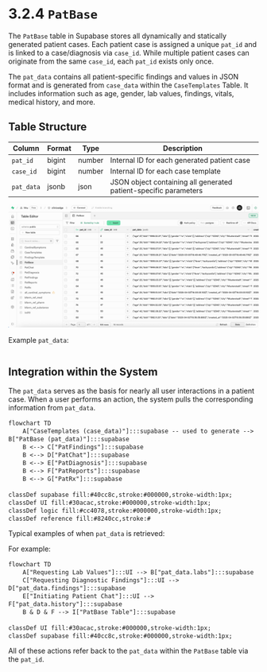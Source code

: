 # 3.2.4 `PatBase`

The `PatBase` table in Supabase stores all dynamically and statically generated patient cases. Each patient case is assigned a unique `pat_id` and is linked to a case/diagnosis via `case_id`. While multiple patient cases can originate from the same `case_id`, each `pat_id` exists only once. 

The `pat_data` contains all patient-specific findings and values in JSON format and is generated from `case_data` within the `CaseTemplates` Table. It includes information such as age, gender, lab values, findings, vitals, medical history, and more. 

## Table Structure

| Column        | Format  | Type   | Description                                                               |
|---------------|---------|--------|---------------------------------------------------------------------------|
| `pat_id`     | bigint   | number | Internal ID for each generated patient case                               |
| `case_id`     | bigint  | number | Internal ID for each case template                                        |
| `pat_data`   | jsonb    | json   | JSON object containing all generated patient-specific parameters          |

![](./Images/3_2_4_pat_base_supabase.jpg)

Example `pat_data`:
```json

```

## Integration within the System

The `pat_data` serves as the basis for nearly all user interactions in a patient case. When a user performs an action, the system pulls the corresponding information from `pat_data`. 

```mermaid
flowchart TD
    A["CaseTemplates (case_data)"]:::supabase -- used to generate --> B["PatBase (pat_data)"]:::supabase
    B <--> C["PatFindings"]:::supabase
    B <--> D["PatChat"]:::supabase
    B <--> E["PatDiagnosis"]:::supabase
    B <--> F["PatReports"]:::supabase
    B <--> G["PatRx"]:::supabase

classDef supabase fill:#40cc8c,stroke:#000000,stroke-width:1px;
classDef UI fill:#30acac,stroke:#000000,stroke-width:1px;
classDef logic fill:#cc4078,stroke:#000000,stroke-width:1px;
classDef reference fill:#8240cc,stroke:#
```

Typical examples of when `pat_data` is retrieved:

For example:
```mermaid
flowchart TD
    A["Requesting Lab Values"]:::UI --> B["pat_data.labs"]:::supabase
    C["Requesting Diagnostic Findings"]:::UI --> D["pat_data.findings"]:::supabase
    E["Initiating Patient Chat"]:::UI --> F["pat_data.history"]:::supabase
    B & D & F --> I["PatBase Table"]:::supabase

classDef UI fill:#30acac,stroke:#000000,stroke-width:1px;
classDef supabase fill:#40cc8c,stroke:#000000,stroke-width:1px;
```

All of these actions refer back to the `pat_data` within the `PatBase` table via the `pat_id`.